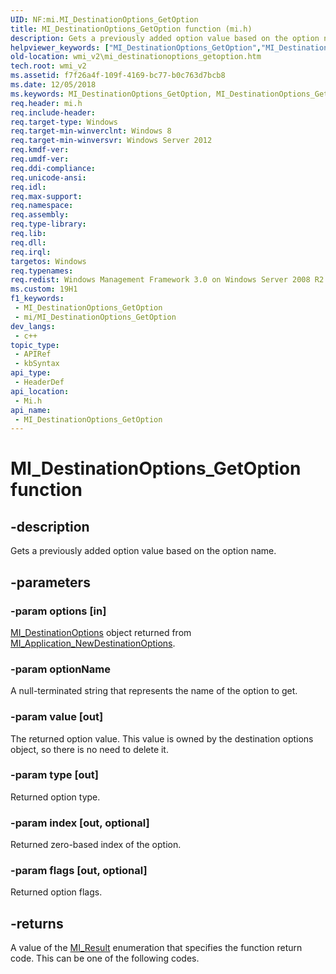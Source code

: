 ```yaml
---
UID: NF:mi.MI_DestinationOptions_GetOption
title: MI_DestinationOptions_GetOption function (mi.h)
description: Gets a previously added option value based on the option name.
helpviewer_keywords: ["MI_DestinationOptions_GetOption","MI_DestinationOptions_GetOption function [Windows Management Infrastructure (MI)]","mi/MI_DestinationOptions_GetOption","wmi_v2.mi_destinationoptions_getoption"]
old-location: wmi_v2\mi_destinationoptions_getoption.htm
tech.root: wmi_v2
ms.assetid: f7f26a4f-109f-4169-bc77-b0c763d7bcb8
ms.date: 12/05/2018
ms.keywords: MI_DestinationOptions_GetOption, MI_DestinationOptions_GetOption function [Windows Management Infrastructure (MI)], mi/MI_DestinationOptions_GetOption, wmi_v2.mi_destinationoptions_getoption
req.header: mi.h
req.include-header: 
req.target-type: Windows
req.target-min-winverclnt: Windows 8
req.target-min-winversvr: Windows Server 2012
req.kmdf-ver: 
req.umdf-ver: 
req.ddi-compliance: 
req.unicode-ansi: 
req.idl: 
req.max-support: 
req.namespace: 
req.assembly: 
req.type-library: 
req.lib: 
req.dll: 
req.irql: 
targetos: Windows
req.typenames: 
req.redist: Windows Management Framework 3.0 on Windows Server 2008 R2 with SP1, Windows 7 with SP1, and Windows Server 2008 with SP2
ms.custom: 19H1
f1_keywords:
 - MI_DestinationOptions_GetOption
 - mi/MI_DestinationOptions_GetOption
dev_langs:
 - c++
topic_type:
 - APIRef
 - kbSyntax
api_type:
 - HeaderDef
api_location:
 - Mi.h
api_name:
 - MI_DestinationOptions_GetOption
---
```


# MI_DestinationOptions_GetOption function


## -description

Gets a previously added option value based on the option name.

## -parameters

### -param options [in]

<a href="https://docs.microsoft.com/windows/desktop/api/mi/ns-mi-mi_destinationoptions">MI_DestinationOptions</a> object returned from <a href="https://docs.microsoft.com/previous-versions/windows/desktop/api/mi/nf-mi-mi_application_newdestinationoptions">MI_Application_NewDestinationOptions</a>.

### -param optionName

A null-terminated string that represents the name of the option to get.

### -param value [out]

The returned option value. This value is owned by the destination options object, so there is no need to delete it.

### -param type [out]

Returned option type.

### -param index [out, optional]

Returned zero-based index of the option.

### -param flags [out, optional]

Returned option flags.

## -returns

A value of the <a href="https://docs.microsoft.com/windows/desktop/api/mi/ne-mi-mi_result">MI_Result</a> enumeration that specifies the function return code. This can be one of the following codes.

